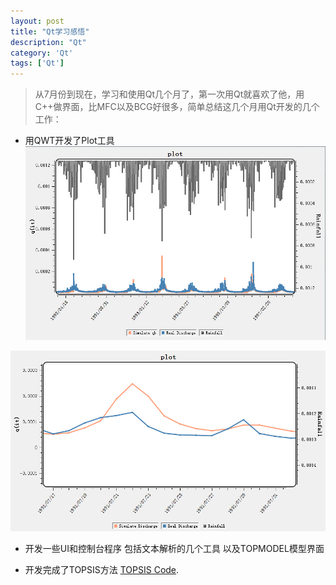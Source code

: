 ```yaml
---
layout: post
title: "Qt学习感悟"
description: "Qt"
category: 'Qt'
tags: ['Qt']
---
```



> 从7月份到现在，学习和使用Qt几个月了，第一次用Qt就喜欢了他，用C++做界面，比MFC以及BCG好很多，简单总结这几个月用Qt开发的几个工作：


- 用QWT开发了Plot工具
 ![Plot结果](/images/QWT1.jpg)

 ![放大上图和筛选后的结果](/images/QWT2.jpg)


- 开发一些UI和控制台程序
包括文本解析的几个工具
以及TOPMODEL模型界面


- 开发完成了TOPSIS方法
[TOPSIS Code](/upload/TOPSIS.tar).





